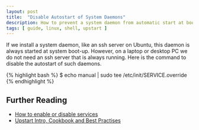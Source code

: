 ```yaml
---
layout: post
title:  "Disable Autostart of System Daemons"
description: How to prevent a system daemon from automatic start at boot-up.
tags: [ guide, linux, shell, upstart ]
---
```

If we install a system daemon, like an ssh server on Ubuntu, this daemon is always started at system boot-up.
However, on a laptop or desktop PC we do not need an ssh server that is always running.
Here is the command to disable the autostart of such daemons.

{% highlight bash %}
$ echo manual | sudo tee /etc/init/SERVICE.override
{% endhighlight %}

## Further Reading
 * [How to enable or disable services](http://askubuntu.com/a/19324)
 * [Upstart Intro, Cookbook and Best Practises](http://upstart.ubuntu.com/cookbook/#manual)